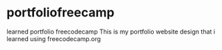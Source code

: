 # portfoliofreecamp
learned portfolio freecodecamp
This is my portfolio website design that i learned using freecodecamp.org
